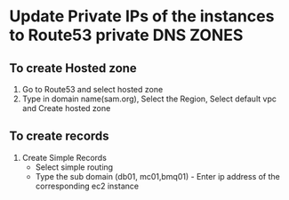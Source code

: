 # Update Private IPs of the instances to Route53 private DNS ZONES

## To create Hosted zone

1. Go to Route53 and select hosted zone
2. Type in domain name(sam.org), Select the Region, Select default vpc and Create hosted zone

## To create records

1. Create Simple Records
   - Select simple routing
   - Type the sub domain (db01, mc01,bmq01) - Enter ip address of the corresponding ec2 instance
